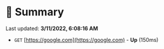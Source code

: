 # 📖 Summary
Last updated: **3/11/2022, 6:08:16 AM**

- `GET` [https://google.com](https://google.com) - **Up** (150ms)
